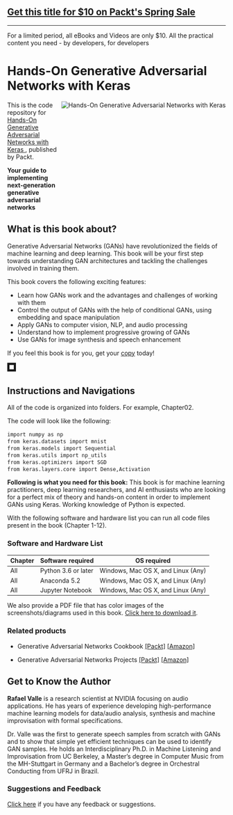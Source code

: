 ## [Get this title for $10 on Packt's Spring Sale](https://www.packt.com/B11685?utm_source=github&utm_medium=packt-github-repo&utm_campaign=spring_10_dollar_2022)
-----
For a limited period, all eBooks and Videos are only $10. All the practical content you need \- by developers, for developers

# Hands-On Generative Adversarial Networks with Keras	

<a href="https://prod.packtpub.com/in/big-data-and-business-intelligence/hands-generative-adversarial-networks-keras?utm_source=github&utm_medium=repository&utm_campaign=9781789538205"><img src="https://prod.packtpub.com/media/catalog/product/cache/e4d64343b1bc593f1c5348fe05efa4a6/b/1/b11685_mockupcover.png" alt="Hands-On Generative Adversarial Networks with Keras	" height="256px" align="right"></a>

This is the code repository for [Hands-On Generative Adversarial Networks with Keras	](https://prod.packtpub.com/in/big-data-and-business-intelligence/hands-generative-adversarial-networks-keras?utm_source=github&utm_medium=repository&utm_campaign=9781789538205), published by Packt.

**Your guide to implementing next-generation generative adversarial networks**

## What is this book about?
Generative Adversarial Networks (GANs) have revolutionized the fields of machine learning and deep learning. This book will be your first step towards understanding GAN architectures and tackling the challenges involved in training them.


This book covers the following exciting features: 
* Learn how GANs work and the advantages and challenges of working with them
* Control the output of GANs with the help of conditional GANs, using embedding and space manipulation
* Apply GANs to computer vision, NLP, and audio processing
* Understand how to implement progressive growing of GANs
* Use GANs for image synthesis and speech enhancement

If you feel this book is for you, get your [copy](https://www.amazon.com/dp/1789538203) today!

<a href="https://www.packtpub.com/?utm_source=github&utm_medium=banner&utm_campaign=GitHubBanner"><img src="https://raw.githubusercontent.com/PacktPublishing/GitHub/master/GitHub.png" alt="https://www.packtpub.com/" border="5" /></a>

## Instructions and Navigations
All of the code is organized into folders. For example, Chapter02.

The code will look like the following:
```
import numpy as np
from keras.datasets import mnist
from keras.models import Sequential
from keras.utils import np_utils
from keras.optimizers import SGD
from keras.layers.core import Dense,Activation
```

**Following is what you need for this book:**
This book is for machine learning practitioners, deep learning researchers, and AI enthusiasts who are looking for a perfect mix of theory and hands-on content in order to implement GANs using Keras. Working knowledge of Python is expected.

With the following software and hardware list you can run all code files present in the book (Chapter 1-12).

### Software and Hardware List

| Chapter  | Software required                   | OS required                        |
| -------- | ------------------------------------| -----------------------------------|
| All      | Python 3.6 or later                 | Windows, Mac OS X, and Linux (Any) |
| All      |     Anaconda 5.2                    | Windows, Mac OS X, and Linux (Any) |
| All      |     Jupyter Notebook                | Windows, Mac OS X, and Linux (Any) 


We also provide a PDF file that has color images of the screenshots/diagrams used in this book. [Click here to download it](https://www.packtpub.com/sites/default/files/downloads/9781789538205_ColorImages.pdf).

### Related products <Other books you may enjoy>
* Generative Adversarial Networks Cookbook [[Packt]](https://www.packtpub.com/big-data-and-business-intelligence/generative-adversarial-networks-cookbook?utm_source=github&utm_medium=repository&utm_campaign=9781789139907) [[Amazon]](https://www.amazon.com/dp/1789139902)

* Generative Adversarial Networks Projects [[Packt]](https://www.packtpub.com/big-data-and-business-intelligence/generative-adversarial-networks-projects?utm_source=github&utm_medium=repository&utm_campaign=9781789136678) [[Amazon]](https://www.amazon.com/dp/1789136679)

## Get to Know the Author
**Rafael Valle**
is a research scientist at NVIDIA focusing on audio applications. He has years of experience developing high-performance machine learning models for data/audio analysis, synthesis and machine improvisation with formal specifications.

Dr. Valle was the first to generate speech samples from scratch with GANs and to show that simple yet efficient techniques can be used to identify GAN samples. He holds an Interdisciplinary Ph.D. in Machine Listening and Improvisation from UC Berkeley, a Master’s degree in Computer Music from the MH-Stuttgart in Germany and a Bachelor’s degree in Orchestral Conducting from UFRJ in Brazil.

### Suggestions and Feedback
[Click here](https://docs.google.com/forms/d/e/1FAIpQLSdy7dATC6QmEL81FIUuymZ0Wy9vH1jHkvpY57OiMeKGqib_Ow/viewform) if you have any feedback or suggestions.
